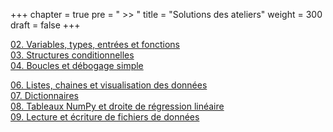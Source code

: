 +++
chapter = true
pre = " >> "
title = "Solutions des ateliers"
weight = 300
draft = false
+++



[02. Variables, types, entrées et fonctions](./2_variables_types_entree_fn/)  
[03. Structures conditionnelles](./3_struct_cond/)  
[04. Boucles et débogage simple](./4_boucles_debogage/)


[06. Listes, chaines et visualisation des données](./6_listes_chaines_visualisation/)  
[07. Dictionnaires](./7_dictionnaires)   
[08. Tableaux NumPy et droite de régression linéaire](./8_numpy_regression/)  
[09. Lecture et écriture de fichiers de données](./9_fichiers/)

<!-- 

[11. Fonctions personnalisées](./11_fonctions_perso)

-->

